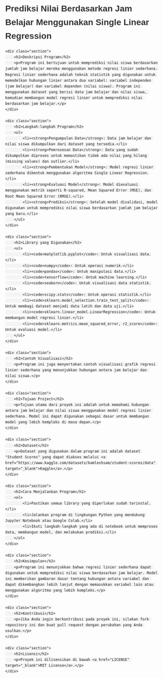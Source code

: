 <!DOCTYPE html>
<html lang="en">
<head>
    <meta charset="UTF-8">
    <meta name="viewport" content="width=device-width, initial-scale=1.0">
    <title>Prediksi Nilai Berdasarkan Jam Belajar Menggunakan Single Linear Regression</title>
    <style>
        body {
            font-family: Arial, sans-serif;
            line-height: 1.6;
            margin: 20px;
        }
        h1, h2, h3 {
            color: #333;
        }
        code {
            background-color: #f4f4f4;
            padding: 5px;
            border-radius: 5px;
        }
        .section {
            margin-bottom: 30px;
        }
        .section h2 {
            border-bottom: 2px solid #333;
            padding-bottom: 5px;
        }
        .section ul {
            list-style-type: disc;
            margin-left: 20px;
        }
        .section p {
            margin-bottom: 10px;
        }
    </style>
</head>
<body>
    <h1>Prediksi Nilai Berdasarkan Jam Belajar Menggunakan Single Linear Regression</h1>

    <div class="section">
        <h2>Deskripsi Program</h2>
        <p>Program ini bertujuan untuk memprediksi nilai siswa berdasarkan jumlah jam belajar mereka menggunakan metode regresi linier sederhana. Regresi linier sederhana adalah teknik statistik yang digunakan untuk memodelkan hubungan linier antara dua variabel: variabel independen (jam belajar) dan variabel dependen (nilai siswa). Program ini menggunakan dataset yang berisi data jam belajar dan nilai siswa, kemudian membangun model regresi linier untuk memprediksi nilai berdasarkan jam belajar.</p>
    </div>

    <div class="section">
        <h2>Langkah-langkah Program</h2>
        <ul>
            <li><strong>Pengumpulan Data</strong>: Data jam belajar dan nilai siswa dikumpulkan dari dataset yang tersedia.</li>
            <li><strong>Pemrosesan Data</strong>: Data yang sudah dikumpulkan diproses untuk memastikan tidak ada nilai yang hilang (missing values) dan outlier.</li>
            <li><strong>Pembentukan Model</strong>: Model regresi linier sederhana dibentuk menggunakan algoritma Single Linear Regression.</li>
            <li><strong>Evaluasi Model</strong>: Model dievaluasi menggunakan metrik seperti R-squared, Mean Squared Error (MSE), dan Root Mean Squared Error (RMSE).</li>
            <li><strong>Prediksi</strong>: Setelah model divalidasi, model digunakan untuk memprediksi nilai siswa berdasarkan jumlah jam belajar yang baru.</li>
        </ul>
    </div>

    <div class="section">
        <h2>Library yang Digunakan</h2>
        <ul>
            <li><code>matplotlib.pyplot</code>: Untuk visualisasi data.</li>
            <li><code>numpy</code>: Untuk operasi numerik.</li>
            <li><code>pandas</code>: Untuk manipulasi data.</li>
            <li><code>tensorflow</code>: Untuk machine learning.</li>
            <li><code>seaborn</code>: Untuk visualisasi data statistik.</li>
            <li><code>scipy.stats</code>: Untuk operasi statistik.</li>
            <li><code>sklearn.model_selection.train_test_split</code>: Untuk membagi dataset menjadi data latih dan data uji.</li>
            <li><code>sklearn.linear_model.LinearRegression</code>: Untuk membangun model regresi linier.</li>
            <li><code>sklearn.metrics.mean_squared_error, r2_score</code>: Untuk evaluasi model.</li>
        </ul>
    </div>

    <div class="section">
        <h2>Contoh Visualisasi</h2>
        <p>Program ini juga menyertakan contoh visualisasi grafik regresi linier sederhana yang menunjukkan hubungan antara jam belajar dan nilai siswa.</p>
    </div>

    <div class="section">
        <h2>Tujuan Project</h2>
        <p>Tujuan utama dari proyek ini adalah untuk memahami hubungan antara jam belajar dan nilai siswa menggunakan model regresi linier sederhana. Model ini dapat digunakan sebagai dasar untuk membangun model yang lebih kompleks di masa depan.</p>
    </div>

    <div class="section">
        <h2>Dataset</h2>
        <p>Dataset yang digunakan dalam program ini adalah dataset "Student Scores" yang dapat diakses melalui <a href="https://www.kaggle.com/datasets/kamleshsam/student-scores/data" target="_blank">Kaggle</a>.</p>
    </div>

    <div class="section">
        <h2>Cara Menjalankan Program</h2>
        <ol>
            <li>Pastikan semua library yang diperlukan sudah terinstal.</li>
            <li>Jalankan program di lingkungan Python yang mendukung Jupyter Notebook atau Google Colab.</li>
            <li>Ikuti langkah-langkah yang ada di notebook untuk memproses data, membangun model, dan melakukan prediksi.</li>
        </ol>
    </div>

    <div class="section">
        <h2>Kesimpulan</h2>
        <p>Program ini menunjukkan bahwa regresi linier sederhana dapat digunakan untuk memprediksi nilai siswa berdasarkan jam belajar. Model ini memberikan gambaran dasar tentang hubungan antara variabel dan dapat dikembangkan lebih lanjut dengan memasukkan variabel lain atau menggunakan algoritma yang lebih kompleks.</p>
    </div>

    <div class="section">
        <h2>Kontribusi</h2>
        <p>Jika Anda ingin berkontribusi pada proyek ini, silakan fork repository ini dan buat pull request dengan perubahan yang Anda usulkan.</p>
    </div>

    <div class="section">
        <h2>Lisensi</h2>
        <p>Proyek ini dilisensikan di bawah <a href="LICENSE" target="_blank">MIT License</a>.</p>
    </div>
</body>
</html>
